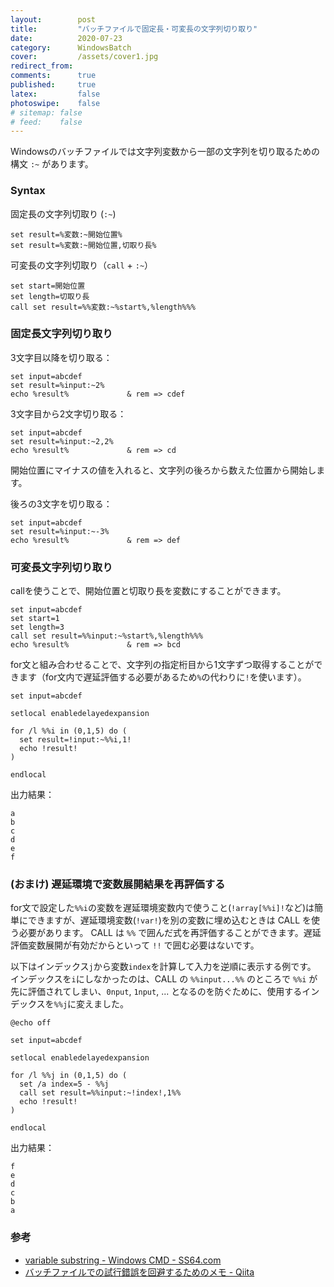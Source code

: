 ```yaml
---
layout:        post
title:         "バッチファイルで固定長・可変長の文字列切り取り"
date:          2020-07-23
category:      WindowsBatch
cover:         /assets/cover1.jpg
redirect_from:
comments:      true
published:     true
latex:         false
photoswipe:    false
# sitemap: false
# feed:    false
---
```


Windowsのバッチファイルでは文字列変数から一部の文字列を切り取るための構文 `:~` があります。

### Syntax

固定長の文字列切取り (`:~`)

```batch
set result=%変数:~開始位置%
set result=%変数:~開始位置,切取り長%
```

可変長の文字列切取り（`call` + `:~`）

```batch
set start=開始位置
set length=切取り長
call set result=%%変数:~%start%,%length%%%
```

### 固定長文字列切り取り

3文字目以降を切り取る：

```batch
set input=abcdef
set result=%input:~2%
echo %result%             & rem => cdef
```

3文字目から2文字切り取る：

```batch
set input=abcdef
set result=%input:~2,2%
echo %result%             & rem => cd
```

開始位置にマイナスの値を入れると、文字列の後ろから数えた位置から開始します。

後ろの3文字を切り取る：

```batch
set input=abcdef
set result=%input:~-3%
echo %result%             & rem => def
```

### 可変長文字列切り取り

callを使うことで、開始位置と切取り長を変数にすることができます。

```batch
set input=abcdef
set start=1
set length=3
call set result=%%input:~%start%,%length%%%
echo %result%             & rem => bcd
```

for文と組み合わせることで、文字列の指定桁目から1文字ずつ取得することができます（for文内で遅延評価する必要があるため`%`の代わりに`!`を使います）。

```batch
set input=abcdef

setlocal enabledelayedexpansion

for /l %%i in (0,1,5) do (
  set result=!input:~%%i,1!
  echo !result!
)

endlocal
```

出力結果：

```output
a
b
c
d
e
f
```

### (おまけ) 遅延環境で変数展開結果を再評価する

for文で設定した`%%i`の変数を遅延環境変数内で使うこと(`!array[%%i]!`など)は簡単にできますが、遅延環境変数(`!var!`)を別の変数に埋め込むときは CALL を使う必要があります。
CALL は `%%` で囲んだ式を再評価することができます。遅延評価変数展開が有効だからといって `!!` で囲む必要はないです。

以下はインデックス`j`から変数`index`を計算して入力を逆順に表示する例です。
インデックスを`i`にしなかったのは、CALL の `%%input...%%` のところで `%%i` が先に評価されてしまい、`0nput`, `1nput`, ... となるのを防ぐために、使用するインデックスを`%%j`に変えました。

```batch
@echo off

set input=abcdef

setlocal enabledelayedexpansion

for /l %%j in (0,1,5) do (
  set /a index=5 - %%j
  call set result=%%input:~!index!,1%%
  echo !result!
)

endlocal
```

出力結果：

```output
f
e
d
c
b
a
```


### 参考

- [variable substring - Windows CMD - SS64.com](https://ss64.com/nt/syntax-substring.html)
- [バッチファイルでの試行錯誤を回避するためのメモ - Qiita](https://qiita.com/yz2cm/items/8058d503a1b84688af09#%E6%96%87%E5%AD%97%E5%88%97%E3%81%AE%E5%88%87%E5%87%BA%E3%81%97)
